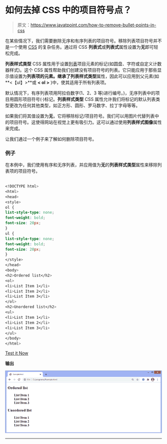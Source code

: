 # 如何去掉 CSS 中的项目符号点？

> 原文：<https://www.javatpoint.com/how-to-remove-bullet-points-in-css>

在某些情况下，我们需要删除无序和有序列表的项目符号。移除列表项目符号并不是一个使用 [CSS](https://www.javatpoint.com/css-tutorial) 的复杂任务。通过将 CSS **列表式**或**列表式**属性设置为**无**即可轻松完成。

**列表样式类型** CSS 属性用于设置[列表](https://www.javatpoint.com/css-lists)项目元素的标记(如圆盘、字符或自定义计数器样式)。这个 CSS 属性帮助我们创建没有项目符号的列表。它只能应用于那些显示值设置为**列表项的元素。**继承了**列表样式类型**属性，因此可以应用到父元素(如**<【ul】>**或 **< ol >** )中，使其适用于所有列表项。

默认情况下，有序列表项用阿拉伯数字(1、2、3 等)进行编号。)，无序列表中的项目用圆形项目符号(·)标记。**列表样式类型** CSS 属性允许我们将标记的默认列表类型更改为任何其他类型，如正方形、圆形、罗马数字、拉丁字母等等。

如果我们将其值设置为**无**，它将移除标记/项目符号。我们可以用图片代替列表中的项目符号。这使得网站在视觉上更有吸引力。这可以通过使用**列表样式图像**属性来完成。

让我们通过一个例子来了解如何删除项目符号。

### 例子

在本例中，我们使用有序和无序列表，并应用值为**无**的**列表样式类型**属性来移除列表项的项目符号。

```css

<!DOCTYPE html>
<html>
<head>
<style>
ol {
list-style-type: none;
font-weight: bold;
font-size: 20px;
}
ul {
list-style-type: none;
font-weight: bold;
font-size: 20px;
}
</style>
</head>
<body>
<h2>Ordered list</h2>
<ol>
<li>List Item 1</li>
<li>List Item 2</li>
<li>List Item 3</li>
</ol>
<h2>Unordered list</h2>
<ul>
<li>List Item 1</li>
<li>List Item 2</li>
<li>List Item 3</li>
</ul>
</body>
</html>

```

[Test it Now](https://www.javatpoint.com/oprweb/test.jsp?filename=how-to-remove-bullet-points-in-css1)

**输出**

![How to remove bullet points in CSS](img/d3af0ee5268cec352e3b917fd5e2d423.png)

* * *